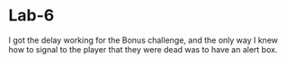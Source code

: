 # Lab-6
I got the delay working for the Bonus challenge, and the only way I knew how to signal to the player that they were dead was to have an alert box. 
